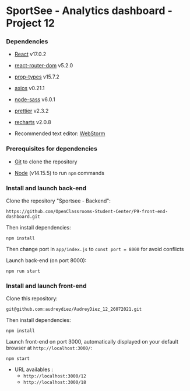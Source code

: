# SportSee - Analytics dashboard - Project 12


### Dependencies

- [React](https://reactjs.org/) v17.0.2

- [react-router-dom](https://reactrouter.com/web/guides/quick-start) v5.2.0

- [prop-types](https://www.npmjs.com/package/prop-types) v15.7.2

- [axios](https://axios-http.com/) v0.21.1

- [node-sass](https://www.npmjs.com/package/node-sass) v6.0.1

- [prettier](https://prettier.io/) v2.3.2

- [recharts](https://recharts.org/en-US) v2.0.8

- Recommended text editor: [WebStorm](https://www.jetbrains.com/fr-fr/webstorm/)

### Prerequisites for dependencies

- [Git](https://git-scm.com/) to clone the repository

- [Node](https://nodejs.org/en/) (v14.15.5) to run `npm` commands


### Install and launch back-end

Clone the repository "Sportsee - Backend":

`https://github.com/OpenClassrooms-Student-Center/P9-front-end-dashboard.git`

Then install dependencies:

`npm install`

Then change port in `app/index.js` to `const port = 8000` for avoid conflicts

Launch back-end (on port 8000):

`npm run start`

### Install and launch front-end

Clone this repository:

`git@github.com:audreydiez/AudreyDiez_12_26072021.git`

Then install dependencies:

`npm install`

Launch front-end on port 3000, automatically displayed on your default browser at `http://localhost:3000/`:

`npm start`

-  URL availables :  
    - `http://localhost:3000/12`
    - `http://localhost:3000/18`
